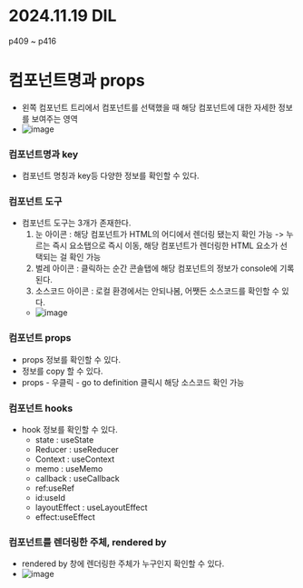 # 2024.11.19 DIL

p409 ~ p416

# 컴포넌트명과 props

- 왼쪽 컴포넌트 트리에서 컴포넌트를 선택했을 때 해당 컴포넌트에 대한 자세한 정보를 보여주는 영역
- ![image](https://github.com/user-attachments/assets/f08f9ac9-767c-40b1-8976-809f2f5d8c1c)

### 컴포넌트명과 key

- 컴포넌트 명칭과 key등 다양한 정보를 확인할 수 있다.

### 컴포넌트 도구

- 컴포넌트 도구는 3개가 존재한다.
  1. 눈 아이콘 : 해당 컴포넌트가 HTML의 어디에서 렌더링 됐는지 확인 가능 -> 누르는 즉시 요소탭으로 즉시 이동, 해당 컴포넌트가 렌더링한 HTML 요소가 선택되는 걸 확인 가능
  2. 벌레 아이콘 : 클릭하는 순간 콘솔탭에 해당 컴포넌트의 정보가 console에 기록된다.
  3. 소스코드 아이콘 : 로컬 환경에서는 안되나봄, 어쨋든 소스코드를 확인할 수 있다.
  - ![image](https://github.com/user-attachments/assets/96032ebe-bb9a-4b61-8856-15b9f6158004)

### 컴포넌트 props

- props 정보를 확인할 수 있다.
- 정보를 copy 할 수 있다.
- props - 우클릭 - go to definition 클릭시 해당 소스코드 확인 가능

### 컴포넌트 hooks

- hook 정보를 확인할 수 있다.
  - state : useState
  - Reducer : useReducer
  - Context : useContext
  - memo : useMemo
  - callback : useCallback
  - ref:useRef
  - id:useId
  - layoutEffect : useLayoutEffect
  - effect:useEffect

### 컴포넌트를 렌더링한 주체, rendered by

- rendered by 창에 렌더링한 주체가 누구인지 확인할 수 있다.
- ![image](https://github.com/user-attachments/assets/922fcf0b-14c4-44f7-b0a4-4413254a90fe)
